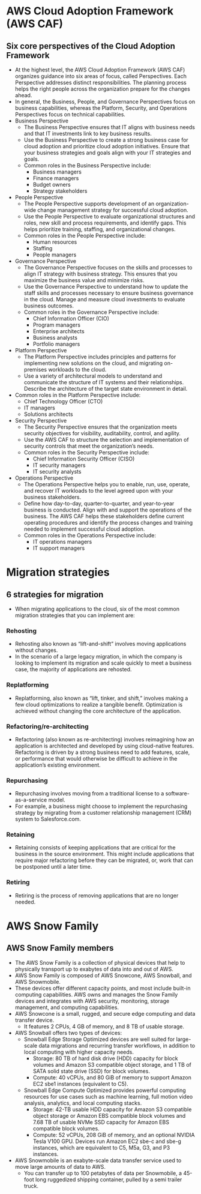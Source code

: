 # AWS Cloud Adoption Framework (AWS CAF)
## Six core perspectives of the Cloud Adoption Framework
- At the highest level, the AWS Cloud Adoption Framework (AWS CAF) organizes guidance into six areas of focus, called Perspectives. Each Perspective addresses distinct responsibilities. The planning process helps the right people across the organization prepare for the changes ahead.
- In general, the Business, People, and Governance Perspectives focus on business capabilities, whereas the Platform, Security, and Operations Perspectives focus on technical capabilities.
-  Business Perspective
   - The Business Perspective ensures that IT aligns with business needs and that IT investments link to key business results.
   - Use the Business Perspective to create a strong business case for cloud adoption and prioritize cloud adoption initiatives. Ensure that your business strategies and goals align with your IT strategies and goals.
   - Common roles in the Business Perspective include: 
     - Business managers
     - Finance managers
     - Budget owners
     - Strategy stakeholders
-  People Perspective
   - The People Perspective supports development of an organization-wide change management strategy for successful cloud adoption.
   - Use the People Perspective to evaluate organizational structures and roles, new skill and process requirements, and identify gaps. This helps prioritize training, staffing, and organizational changes.
   - Common roles in the People Perspective include: 
     - Human resources
     - Staffing
     - People managers
- Governance Perspective
  - The Governance Perspective focuses on the skills and processes to align IT strategy with business strategy. This ensures that you maximize the business value and minimize risks.
   - Use the Governance Perspective to understand how to update the staff skills and processes necessary to ensure business governance in the cloud. Manage and measure cloud investments to evaluate business outcomes.
   - Common roles in the Governance Perspective include: 
      - Chief Information Officer (CIO)
      - Program managers
      - Enterprise architects
      - Business analysts
      - Portfolio managers
- Platform Perspective
   - The Platform Perspective includes principles and patterns for implementing new solutions on the cloud, and migrating on-premises workloads to the cloud.
  - Use a variety of architectural models to understand and communicate the structure of IT systems and their relationships. Describe the architecture of the target state environment in detail.
 - Common roles in the Platform Perspective include: 
    - Chief Technology Officer (CTO)
    - IT managers
    - Solutions architects
- Security Perspective
  - The Security Perspective ensures that the organization meets security objectives for visibility, auditability, control, and agility. 
  - Use the AWS CAF to structure the selection and implementation of security controls that meet the organization’s needs.
  - Common roles in the Security Perspective include: 
    - Chief Information Security Officer (CISO)
    - IT security managers
    - IT security analysts
- Operations Perspective
  - The Operations Perspective helps you to enable, run, use, operate, and recover IT workloads to the level agreed upon with your business stakeholders.
  - Define how day-to-day, quarter-to-quarter, and year-to-year business is conducted. Align with and support the operations of the business. The AWS CAF helps these stakeholders define current operating procedures and identify the process changes and training needed to implement successful cloud adoption.
  - Common roles in the Operations Perspective include: 
    - IT operations managers
    - IT support managers
# Migration strategies
## 6 strategies for migration
- When migrating applications to the cloud, six of the most common migration strategies that you can implement are:
### Rehosting
- Rehosting also known as “lift-and-shift” involves moving applications without changes. 
- In the scenario of a large legacy migration, in which the company is looking to implement its migration and scale quickly to meet a business case, the majority of applications are rehosted.  
### Replatforming
- Replatforming, also known as “lift, tinker, and shift,” involves making a few cloud optimizations to realize a tangible benefit. Optimization is achieved without changing the core architecture of the application.
### Refactoring/re-architecting
- Refactoring (also known as re-architecting) involves reimagining how an application is architected and developed by using cloud-native features. Refactoring is driven by a strong business need to add features, scale, or performance that would otherwise be difficult to achieve in the application’s existing environment.
### Repurchasing
- Repurchasing involves moving from a traditional license to a software-as-a-service model. 
- For example, a business might choose to implement the repurchasing strategy by migrating from a customer relationship management (CRM) system to Salesforce.com.
### Retaining
- Retaining consists of keeping applications that are critical for the business in the source environment. This might include applications that require major refactoring before they can be migrated, or, work that can be postponed until a later time.
### Retiring
- Retiring is the process of removing applications that are no longer needed.
# AWS Snow Family
## AWS Snow Family members
- The AWS Snow Family is a collection of physical devices that help to physically transport up to exabytes of data into and out of AWS. 
- AWS Snow Family is composed of AWS Snowcone, AWS Snowball, and AWS Snowmobile.
- These devices offer different capacity points, and most include built-in computing capabilities. AWS owns and manages the Snow Family devices and integrates with AWS security, monitoring, storage management, and computing capabilities.
- AWS Snowcone is a small, rugged, and secure edge computing and data transfer device. 
  - It features 2 CPUs, 4 GB of memory, and 8 TB of usable storage.
- AWS Snowball offers two types of devices:
   - Snowball Edge Storage Optimized devices are well suited for large-scale data migrations and recurring transfer workflows, in addition to local computing with higher capacity needs. 
        - Storage: 80 TB of hard disk drive (HDD) capacity for block volumes and Amazon S3 compatible object storage, and 1 TB of SATA solid state drive (SSD) for block volumes. 
        - Compute: 40 vCPUs, and 80 GiB of memory to support Amazon EC2 sbe1 instances (equivalent to C5).
   - Snowball Edge Compute Optimized provides powerful computing resources for use cases such as machine learning, full motion video analysis, analytics, and local computing stacks. 
       - Storage: 42-TB usable HDD capacity for Amazon S3 compatible object storage or Amazon EBS compatible block volumes and 7.68 TB of usable NVMe SSD capacity for Amazon EBS compatible block volumes. 
       - Compute: 52 vCPUs, 208 GiB of memory, and an optional NVIDIA Tesla V100 GPU. Devices run Amazon EC2 sbe-c and sbe-g instances, which are equivalent to C5, M5a, G3, and P3 instances.
- AWS Snowmobile is an exabyte-scale data transfer service used to move large amounts of data to AWS. 
   - You can transfer up to 100 petabytes of data per Snowmobile, a 45-foot long ruggedized shipping container, pulled by a semi trailer truck.
